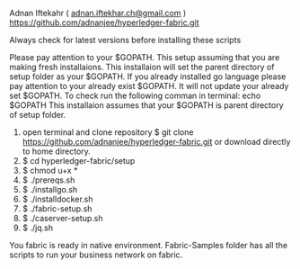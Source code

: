 Adnan Iftekahr ( adnan.iftekhar.ch@gmail.com )
https://github.com/adnanjee/hyperledger-fabric.git

Always check for latest versions before installing these scripts

Please pay attention to your $GOPATH. This setup assuming that you are making fresh installaions.
This installaion will set the parent directory of setup folder as your $GOPATH.
If you already installed go language please pay attention to your already exist $GOPATH. 
It will not update your already set $GOPATH. To check run the following comman in terminal: echo $GOPATH
This installaion assumes that your $GOPATH is parent directory of setup folder.

1) open terminal and clone repository $ git clone https://github.com/adnanjee/hyperledger-fabric.git or download directly to home directory.
2) $ cd hyperledger-fabric/setup
3) $ chmod u+x *
4) $ ./prereqs.sh
5) $ ./installgo.sh 
6) $ ./installdocker.sh
4) $ ./fabric-setup.sh
5) $ ./caserver-setup.sh
6) $ ./jq.sh

You fabric is ready in native environment. Fabric-Samples folder has all the scripts to run your business network on fabric.
